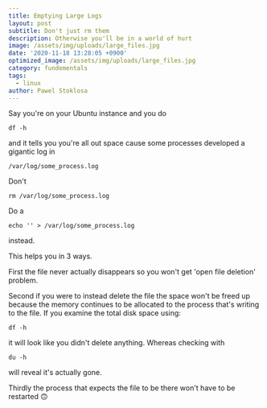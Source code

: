```yaml
---
title: Emptying Large Logs
layout: post
subtitle: Don't just rm them
description: Otherwise you'll be in a world of hurt
image: /assets/img/uploads/large_files.jpg
date: '2020-11-18 13:28:05 +0900'
optimized_image: /assets/img/uploads/large_files.jpg
category: fundementals
tags:
  - linux
author: Pawel Stoklosa
---
```


Say you're on your Ubuntu instance and you do

```
df -h
```

and it tells you you're all out space cause some processes developed a gigantic log in

```
/var/log/some_process.log
```

Don't

```
rm /var/log/some_process.log
```

Do a

```
echo '' > /var/log/some_process.log
```

instead. 

This helps you in 3 ways.

First the file never actually disappears so you won't get 'open file deletion' problem. 

Second if you were to instead delete the file the space won't be freed up because the memory continues to be allocated to the process that's writing to the file. If you examine the total disk space using:

```
df -h
```

it will look like you didn't delete anything. Whereas checking with

```
du -h
```

will reveal it's actually gone. 

Thirdly the process that expects the file to be there won't have to be restarted 🙃
